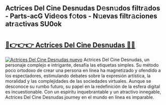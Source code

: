 ## Actrices Del Cine Desnudas D𝚎sn𝚞dos filtr𝚊dos - Parts-acG Vid𝚎os f𝚘tos - N𝚞evas filtr𝚊ciones atr𝚊ctivas SU0ok

# <h2><a href="http://mb367z.tromn.icu/?c=Actrices+Del+Cine+Desnudas">🔗👉👉👉 Actrices Del Cine Desnudas 🔗🔗</a></h2>

[![Actrices Del Cine Desnudas nuevo](https://i.imgur.com/pEAQMta.gif)](http://mb367z.tromn.icu/?c=Actrices+Del+Cine+Desnudas)
Actrices Del Cine Desnudas, un personaje complejo e intrigante, desafía las etiquetas simples. Su método poco ortodoxo de crear una persona en línea ha magnetizado y ofendido a los espectadores, estimulando debates sobre la expresión artística, la moralidad y las complejidades de las sociedades virtuales. Aunque se desconoce su rumbo futuro, su papel en la redefinición de la esfera digital es incuestionable. Con un espíritu inquebrantable y un atractivo innegable, Actrices Del Cine Desnudas journey en el mundo en línea es imparable.
